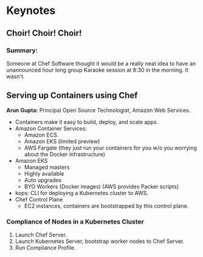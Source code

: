 # Keynotes
## Choir! Choir! Choir!
### Summary:
Someone at Chef Software thought it would be a really neat idea to have an unannounced hour long group Karaoke session at 8:30 in the morning. It wasn't.


## Serving up Containers using Chef
**Arun Gupta:** Principal Open Source Technologist, Amazon Web Services.

 * Containers make it easy to build, deploy, and scale apps.
 * Amazon Container Services:
   + Amazon ECS.
   + Amazon EKS (limited preview)
   + AWS Fargate (they just run your containers for you w/o you worrying about the Docker infrastructure)
 * Amazon EKS
   + Managed masters
   + Highly available
   + Auto upgrades
   + BYO Workers (Docker images) (AWS provides Packer scripts)
 * kops: CLI for deploying a Kubernetes cluster to AWS.
 * Chef Control Plane
   + EC2 instances, containers are bootstrapped by this control plane.

### Compliance of Nodes in a Kubernetes Cluster
 1. Launch Chef Server.
 2. Launch Kubernetes Server, bootstrap worker nodes to Chef Server.
 3. Run Compliance Profile.
